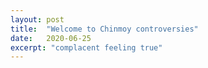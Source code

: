 ```yaml
---
layout: post
title:  "Welcome to Chinmoy controversies"
date:   2020-06-25
excerpt: "complacent feeling true"
---
```

